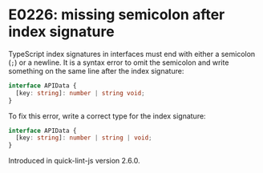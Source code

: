 # E0226: missing semicolon after index signature

TypeScript index signatures in interfaces must end with either a semicolon
(`;`) or a newline. It is a syntax error to omit the semicolon and write
something on the same line after the index signature:

```typescript
interface APIData {
  [key: string]: number | string void;
}
```

To fix this error, write a correct type for the index signature:

```typescript
interface APIData {
  [key: string]: number | string | void;
}
```

Introduced in quick-lint-js version 2.6.0.
